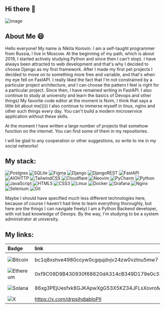 ## Hi there 👋
![image](https://github.com/user-attachments/assets/e0c33ae0-c867-4d8f-b52a-af92c3f558ed)

## About Me 😄

Hello everyone! My name is Nikita Korovin. I am a self-taught programmer from Russia, I live in Moscow. At the beginning of my path, which is about 2019, I started actively studying Python and since then I can't stop). I have always been attracted to web development and that's why I decided to choose Django as my first framework. After I made my first pet projects I decided to move on to something more free and variable, and that's when my eye fell on FastAPI. I really liked the fact that I'm not constrained by a particular project architecture, and I can choose the pattern I feel is right for a particular project. Since then, I have remained writing in FastAPI. I also continue to study at university and learn the basics of Devops and other things) My favorite code editor at the moment is Nvim, I think that says a little bit about me))))) I also continue to immerse myself in linux, nginx and other such things every day. You can't build a modern microservice application without these skills. 

At the moment I have written a large number of projects that somehow function on the internet. You can find some of them in my repositories.

I will be glad to any cooperation or other suggestions, so write to me in my social networks!



## My stack:
![Postgres](https://img.shields.io/badge/postgres-%23316192.svg?style=for-the-badge&logo=postgresql&logoColor=white) ![SQLite](https://img.shields.io/badge/sqlite-%2307405e.svg?style=for-the-badge&logo=sqlite&logoColor=white) ![Figma](https://img.shields.io/badge/figma-%23F24E1E.svg?style=for-the-badge&logo=figma&logoColor=white) ![Django](https://img.shields.io/badge/django-%23092E20.svg?style=for-the-badge&logo=django&logoColor=white) ![DjangoREST](https://img.shields.io/badge/DJANGO-REST-ff1709?style=for-the-badge&logo=django&logoColor=white&color=ff1709&labelColor=gray) ![FastAPI](https://img.shields.io/badge/FastAPI-005571?style=for-the-badge&logo=fastapi) ![AIOHTTP](https://img.shields.io/badge/iohttp-%232C5bb4.svg?style=for-the-badge&logo=aiohttp&logoColor=white) ![TailwindCSS](https://img.shields.io/badge/tailwindcss-%2338B2AC.svg?style=for-the-badge&logo=tailwind-css&logoColor=white) ![Cloudflare](https://img.shields.io/badge/Cloudflare-F38020?style=for-the-badge&logo=Cloudflare&logoColor=white) ![Neovim](https://img.shields.io/badge/NeoVim-%2357A143.svg?&style=for-the-badge&logo=neovim&logoColor=white) ![PyCharm](https://img.shields.io/badge/pycharm-143?style=for-the-badge&logo=pycharm&logoColor=black&color=black&labelColor=green) ![Python](https://img.shields.io/badge/python-3670A0?style=for-the-badge&logo=python&logoColor=ffdd54) ![JavaScript](https://img.shields.io/badge/javascript-%23323330.svg?style=for-the-badge&logo=javascript&logoColor=%23F7DF1E) ![HTML5](https://img.shields.io/badge/html5-%23E34F26.svg?style=for-the-badge&logo=html5&logoColor=white) ![CSS3](https://img.shields.io/badge/css3-%231572B6.svg?style=for-the-badge&logo=css3&logoColor=white) ![Linux](https://img.shields.io/badge/Linux-FCC624?style=for-the-badge&logo=linux&logoColor=black) ![Docker](https://img.shields.io/badge/docker-%230db7ed.svg?style=for-the-badge&logo=docker&logoColor=white) ![Grafana](https://img.shields.io/badge/grafana-%23F46800.svg?style=for-the-badge&logo=grafana&logoColor=white) ![Nginx](https://img.shields.io/badge/nginx-%23009639.svg?style=for-the-badge&logo=nginx&logoColor=white) ![Selenium](https://img.shields.io/badge/-selenium-%43B02A?style=for-the-badge&logo=selenium&logoColor=white) ![Git](https://img.shields.io/badge/git-%23F05033.svg?style=for-the-badge&logo=git&logoColor=white) 

Maybe I should have specified much less different technologies here, because of course I haven't had time to learn everything thoroughly, but here are the things I can navigate freely) I am a Python Backend developer, with not bad knowledge of Devops. By the way, I'm studying to be a system administrator at university. 





## My links:
|Badge|link|Badge|link|
|:----|:---|:----|:---|
|![Bitcoin](https://img.shields.io/badge/Bitcoin-000?style=for-the-badge&logo=bitcoin&logoColor=white)| bc1q8xshve4980ccyw0cgqujdvjv24zw0vztnu5mw7 | ![Telegram](https://img.shields.io/badge/Telegram-2CA5E0?style=for-the-badge&logo=telegram&logoColor=white) | https://t.me/drpsihPll |
|![Ethereum](https://img.shields.io/badge/Ethereum-3C3C3D?style=for-the-badge&logo=Ethereum&logoColor=white)| 0xf9C09D9B430930f68620dA314cB349D179e0c330 | ![Discord](https://img.shields.io/badge/Discord-5865F2?style=for-the-badge&logo=discord&logoColor=white)| https://discord.com/users/296276939637784576 |
|![Solana](https://img.shields.io/badge/Solana-000?style=for-the-badge&logo=Solana&logoColor=9945FF)| 86xg3PEjUesfxk8GJKApwXgG53X5KZ34JFLsXovroMGy |![Вконтакте](https://img.shields.io/badge/вконтакте-%232E87FB.svg?&style=for-the-badge&logo=vk&logoColor=white)| https://vk.com/dr_psih_36 |
|![X](https://img.shields.io/badge/X-000000?style=for-the-badge&logo=x&logoColor=white)| https://x.com/drpsihdiabloPll |

